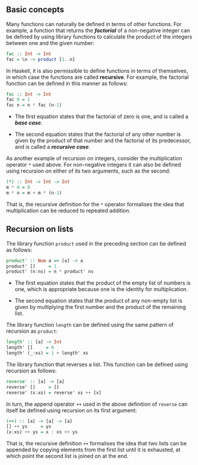 ## Basic concepts
Many functions can naturally be defined in terms of other functions. For example, a function that returns the ***factorial*** of a non-negative integer can be defined by using library functions to calculate the product of the integers between one and the given number:
```Haskell
fac :: Int -> Int
fac = \n -> product [1..n]
```

In Haskell, it is also permissible to define functions in terms of themselves, in which case the functions are called **recursive**. For example, the factorial function can be defined in this manner as follows:
```Haskell
fac :: Int -> Int
fac 0 = 1
fac n = n * fac (n-1)
```

* The first equation states that the factorial of zero is one, and is called a ***base case***.

* The second equation states that the factorial of any other number is given by the product of that number and the factorial of its predecessor, and is called a ***recursive case***.

As another example of recursion on integers, consider the multiplication operator `*` used above. For non-negative integers it can also be defined using recursion on either of its two arguments, such as the second:
```Haskell
(*) :: Int -> Int -> Int
m * 0 = 0
m * n = m + m * (n-1)
```
That is, the recursive definition for the `*` operator formalises the idea that multiplication can be reduced to repeated addition.

## Recursion on lists
The library function `product` used in the preceding section can be defined as follows:
```Haskell
product' :: Num a => [a] -> a
product' []     = 1
product' (n:ns) = n * product' ns
```
* The first equation states that the product of the empty list of numbers is one, which is appropriate because one is the identity for multiplication.

* The second equation states that the product of any non-empty list is given by multiplying the first number and the product of the remaining list.

The library function `length` can be defined using the same pattern of recursion as `product`:
```Haskell
length' :: [a] -> Int
length' []     = 0
length' (_:xs) = 1 + length' xs
```

The library function that reverses a list. This function can be defined using recursion as follows:
```Haskell
reverse' :: [a] -> [a]
reverse' []     = []
reverse' (x:xs) = reverse' xs ++ [x]
```

In turn, the append operator `++` used in the above definition of `reverse` can itself be defined using recursion on its first argument:
```Haskell
(++) :: [a] -> [a] -> [a]
[] ++ ys     = ys
(x:xs) ++ ys = x : xs ++ ys
```
That is, the recursive definition `++` formalises the idea that two lists can be appended by copying elements from the first list until it is exhausted, at which point the second list is joined on at the end.

